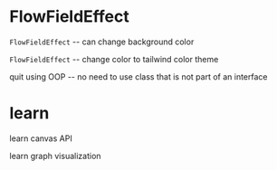 # FlowFieldEffect

`FlowFieldEffect` -- can change background color

`FlowFieldEffect` -- change color to tailwind color theme

quit using OOP -- no need to use class that is not part of an interface

# learn

learn canvas API

learn graph visualization
